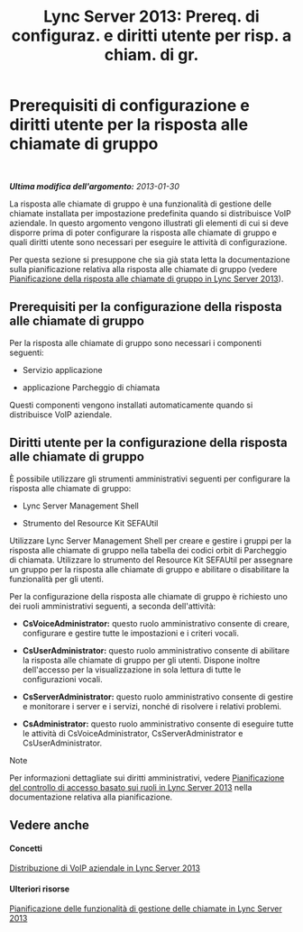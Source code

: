 ﻿---
title: "Lync Server 2013: Prereq. di configuraz. e diritti utente per risp. a chiam. di gr."
TOCTitle: "Lync Server 2013: Prereq. di configuraz. e diritti utente per risp. a chiam. di gr."
ms:assetid: 8757b1d3-751d-49c3-b1b8-b678f663f18e
ms:mtpsurl: https://technet.microsoft.com/it-it/library/JJ945641(v=OCS.15)
ms:contentKeyID: 52062201
ms.date: 08/24/2015
mtps_version: v=OCS.15
ms.translationtype: HT
---

# Prerequisiti di configurazione e diritti utente per la risposta alle chiamate di gruppo

 

_**Ultima modifica dell'argomento:** 2013-01-30_

La risposta alle chiamate di gruppo è una funzionalità di gestione delle chiamate installata per impostazione predefinita quando si distribuisce VoIP aziendale. In questo argomento vengono illustrati gli elementi di cui si deve disporre prima di poter configurare la risposta alle chiamate di gruppo e quali diritti utente sono necessari per eseguire le attività di configurazione.

Per questa sezione si presuppone che sia già stata letta la documentazione sulla pianificazione relativa alla risposta alle chiamate di gruppo (vedere [Pianificazione della risposta alle chiamate di gruppo in Lync Server 2013](lync-server-2013-planning-for-group-call-pickup.md)).

## Prerequisiti per la configurazione della risposta alle chiamate di gruppo

Per la risposta alle chiamate di gruppo sono necessari i componenti seguenti:

  - Servizio applicazione

  - applicazione Parcheggio di chiamata

Questi componenti vengono installati automaticamente quando si distribuisce VoIP aziendale.

## Diritti utente per la configurazione della risposta alle chiamate di gruppo

È possibile utilizzare gli strumenti amministrativi seguenti per configurare la risposta alle chiamate di gruppo:

  - Lync Server Management Shell

  - Strumento del Resource Kit SEFAUtil

Utilizzare Lync Server Management Shell per creare e gestire i gruppi per la risposta alle chiamate di gruppo nella tabella dei codici orbit di Parcheggio di chiamata. Utilizzare lo strumento del Resource Kit SEFAUtil per assegnare un gruppo per la risposta alle chiamate di gruppo e abilitare o disabilitare la funzionalità per gli utenti.

Per la configurazione della risposta alle chiamate di gruppo è richiesto uno dei ruoli amministrativi seguenti, a seconda dell'attività:

  - **CsVoiceAdministrator:** questo ruolo amministrativo consente di creare, configurare e gestire tutte le impostazioni e i criteri vocali.

  - **CsUserAdministrator:** questo ruolo amministrativo consente di abilitare la risposta alle chiamate di gruppo per gli utenti. Dispone inoltre dell'accesso per la visualizzazione in sola lettura di tutte le configurazioni vocali.

  - **CsServerAdministrator:** questo ruolo amministrativo consente di gestire e monitorare i server e i servizi, nonché di risolvere i relativi problemi.

  - **CsAdministrator:** questo ruolo amministrativo consente di eseguire tutte le attività di CsVoiceAdministrator, CsServerAdministrator e CsUserAdministrator.


> [!NOTE]
> Per informazioni dettagliate sui diritti amministrativi, vedere <A href="lync-server-2013-planning-for-role-based-access-control.md">Pianificazione del controllo di accesso basato sui ruoli in Lync Server 2013</A> nella documentazione relativa alla pianificazione.



## Vedere anche

#### Concetti

[Distribuzione di VoIP aziendale in Lync Server 2013](lync-server-2013-deploying-enterprise-voice.md)  

#### Ulteriori risorse

[Pianificazione delle funzionalità di gestione delle chiamate in Lync Server 2013](lync-server-2013-planning-for-call-management-features.md)


